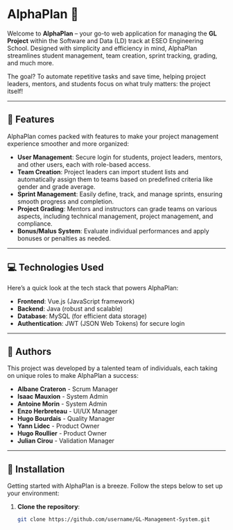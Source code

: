 # AlphaPlan 🌟

Welcome to **AlphaPlan** – your go-to web application for managing the **GL Project** within the Software and Data (LD) track at ESEO Engineering School. Designed with simplicity and efficiency in mind, AlphaPlan streamlines student management, team creation, sprint tracking, grading, and much more.

The goal? To automate repetitive tasks and save time, helping project leaders, mentors, and students focus on what truly matters: the project itself!

---

## 📝 Features

AlphaPlan comes packed with features to make your project management experience smoother and more organized:

- **User Management**: Secure login for students, project leaders, mentors, and other users, each with role-based access.
- **Team Creation**: Project leaders can import student lists and automatically assign them to teams based on predefined criteria like gender and grade average.
- **Sprint Management**: Easily define, track, and manage sprints, ensuring smooth progress and completion.
- **Project Grading**: Mentors and instructors can grade teams on various aspects, including technical management, project management, and compliance.
- **Bonus/Malus System**: Evaluate individual performances and apply bonuses or penalties as needed.

---

## 💻 Technologies Used

Here’s a quick look at the tech stack that powers AlphaPlan:

- **Frontend**: Vue.js (JavaScript framework)
- **Backend**: Java (robust and scalable)
- **Database**: MySQL (for efficient data storage)
- **Authentication**: JWT (JSON Web Tokens) for secure login

---

## 🤝 Authors

This project was developed by a talented team of individuals, each taking on unique roles to make AlphaPlan a success:

- **Albane Crateron** - Scrum Manager
- **Isaac Mauxion** - System Admin
- **Antoine Morin** - System Admin
- **Enzo Herbreteau** - UI/UX Manager
- **Hugo Bourdais** - Quality Manager
- **Yann Lidec** - Product Owner
- **Hugo Roullier** - Product Owner
- **Julian Cirou** - Validation Manager

---

## 🚀 Installation

Getting started with AlphaPlan is a breeze. Follow the steps below to set up your environment:

1. **Clone the repository**:
   ```bash
   git clone https://github.com/username/GL-Management-System.git
   ```
